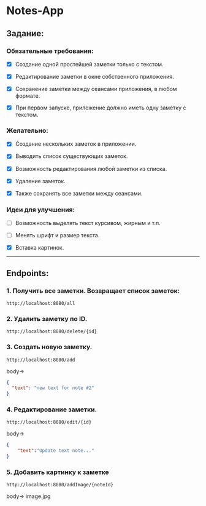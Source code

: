 # Notes-App

## Задание:


### Обязательные требования:        
-[x] Создание одной простейшей заметки только с текстом.  
-[x] Редактирование заметки в окне собственного приложения.     
-[x] Сохранение заметки между сеансами приложения, в любом формате.     
-[x] При первом запуске, приложение должно иметь одну заметку с текстом. 


### Желательно:    
-[x] Создание нескольких заметок в приложении.        
-[x] Выводить список существующих заметок. 
-[x] Возможность редактирования любой заметки из списка.        
-[x] Удаление заметок.    
-[x] Также сохранять все заметки между сеансами. 


### Идеи для улучшения:          
-[ ] Возможность выделять текст курсивом, жирным и т.п.        
-[ ] Менять шрифт и размер текста.        
-[x] Вставка картинок.       


---

## Endpoints:

### 1. Получить все заметки. Возвращает список заметок: 
```http request
http://localhost:8080/all
```

### 2. Удалить заметку по ID.
```http request
http://localhost:8080/delete/{id}
```

### 3. Создать новую заметку.
```http request
http://localhost:8080/add
```
body->
```json
{
  "text": "new text for note #2"
}
```

### 4. Редактирование заметки.
```http request
http://localhost:8080/edit/{id}
```
body->
```json
{
    "text":"Update text note..."
}
```
### 5. Добавить картинку к заметке
```http request
http://localhost:8080/addImage/{noteId}
```
body-> image.jpg



